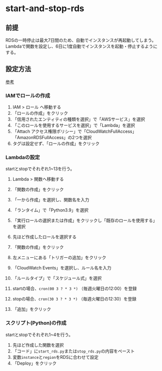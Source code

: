 # start-and-stop-rds

## 前提
RDSの一時停止は最大7日間のため、自動でインスタンスが再起動してしまう。
Lambdaで関数を設定し、6日に1度自動でインスタンスを起動・停止するようにする。

## 設定方法

[参考](https://www.t3a.jp/blog/infrastructure/rds-auto-start-stop/#outline__1)

### IAMでロールの作成

1. IAM > ロール へ移動する
2. 「ロールの作成」をクリック
3. 「信用されたエンティティの種類を選択」で「AWSサービス」を選択
4. 「このロールを使用するサービスを選択」で「Lambda」を選択
5. 「Attach アクセス権限ポリシー」で「CloudWatchFullAccess」「AmazonRDSFullAccess」の2つを選択
6. タグは設定せず、「ロールの作成」をクリック

### Lambdaの設定
startとstopでそれぞれ1~13を行う。

1. Lambda > 関数へ移動する
2. 「関数の作成」をクリック
3. 「一から作成」を選択し、関数名を入力
4. 「ランタイム」で「Python3.9」を選択
5. 「実行ロールの選択または作成」をクリックし「既存のロールを使用する」を選択
6. 先ほど作成したロールを選択する
7. 「関数の作成」をクリック

8. 左メニューにある「トリガーの追加」をクリック
9. 「CloudWatch Events」を選択し、ルール名を入力
10. 「ルールタイプ」で「スケジュール式」を選択
11. startの場合、`cron(00 3 ? * 3 *)` （毎週火曜日の12:00）を登録
12. stopの場合、`cron(30 3 ? * 3 *)` （毎週火曜日の12:30）を登録
13. 「追加」をクリック

### スクリプト(Python)の作成
startとstopでそれぞれ1~4を行う。

1. 先ほど作成した関数を選択
2. 「コード」に`start_rds.py`または`stop_rds.py`の内容をペースト
3. 変数`instance`と`region`をRDSに合わせて設定
4. 「Deploy」をクリック
